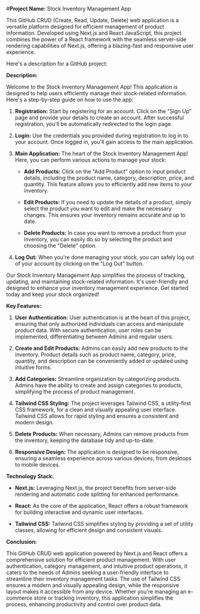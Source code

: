 #**Project Name:** Stock Inventory Management App

This GitHub CRUD (Create, Read, Update, Delete) web application is a versatile platform designed for efficient management of product information. Developed using Next.js and React JavaScript, this project combines the power of a React framework with the seamless server-side rendering capabilities of Next.js, offering a blazing-fast and responsive user experience.

Here's a description for a GitHub project:

**Description:**

Welcome to the Stock Inventory Management App! This application is designed to help users efficiently manage their stock-related information. Here's a step-by-step guide on how to use the app:

1. **Registration:** Start by registering for an account. Click on the "Sign Up" page and provide your details to create an account. After successful registration, you'll be automatically redirected to the login page.

2. **Login:** Use the credentials you provided during registration to log in to your account. Once logged in, you'll gain access to the main application.

3. **Main Application:** The heart of the Stock Inventory Management App! Here, you can perform various actions to manage your stock:

   - **Add Products:** Click on the "Add Product" option to input product details, including the product name, category, description, price, and quantity. This feature allows you to efficiently add new items to your inventory.

   - **Edit Products:** If you need to update the details of a product, simply select the product you want to edit and make the necessary changes. This ensures your inventory remains accurate and up to date.

   - **Delete Products:** In case you want to remove a product from your inventory, you can easily do so by selecting the product and choosing the "Delete" option.

4. **Log Out:** When you're done managing your stock, you can safely log out of your account by clicking on the "Log Out" button.

Our Stock Inventory Management App simplifies the process of tracking, updating, and maintaining stock-related information. It's user-friendly and designed to enhance your inventory management experience. Get started today and keep your stock organized!

**Key Features:**

1. **User Authentication:** User authentication is at the heart of this project, ensuring that only authorized individuals can access and manipulate product data. With secure authentication, user roles can be implemented, differentiating between Admins and regular users.

2. **Create and Edit Products:** Admins can easily add new products to the inventory. Product details such as product name, category, price, quantity, and description can be conveniently added or updated using intuitive forms.

3. **Add Categories:** Streamline organization by categorizing products. Admins have the ability to create and assign categories to products, simplifying the process of product management.

4. **Tailwind CSS Styling:** The project leverages Tailwind CSS, a utility-first CSS framework, for a clean and visually appealing user interface. Tailwind CSS allows for rapid styling and ensures a consistent and modern design.

5. **Delete Products:** When necessary, Admins can remove products from the inventory, keeping the database tidy and up-to-date.

6. **Responsive Design:** The application is designed to be responsive, ensuring a seamless experience across various devices, from desktops to mobile devices.

**Technology Stack:**

- **Next.js:** Leveraging Next.js, the project benefits from server-side rendering and automatic code splitting for enhanced performance.

- **React:** As the core of the application, React offers a robust framework for building interactive and dynamic user interfaces.

- **Tailwind CSS:** Tailwind CSS simplifies styling by providing a set of utility classes, allowing for efficient design and consistent visuals.

**Conclusion:**

This GitHub CRUD web application powered by Next.js and React offers a comprehensive solution for efficient product management. With user authentication, category management, and intuitive product operations, it caters to the needs of Admins seeking a user-friendly interface to streamline their inventory management tasks. The use of Tailwind CSS ensures a modern and visually appealing design, while the responsive layout makes it accessible from any device. Whether you're managing an e-commerce store or tracking inventory, this application simplifies the process, enhancing productivity and control over product data.

